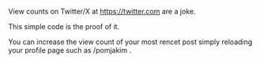 View counts on Twitter/X at https://twitter.com are a joke.

This simple code is the proof of it.

You can increase the view count of your most rencet post
simply reloading your profile page such as /pomjakim .
